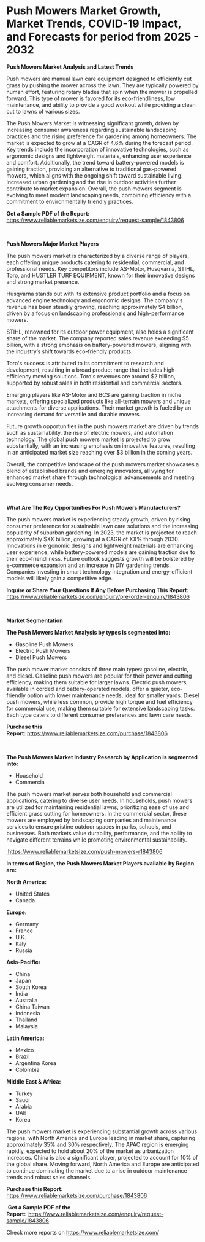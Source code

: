 <p><h1>Push Mowers Market Growth, Market Trends, COVID-19 Impact, and Forecasts for period from 2025 - 2032</h1></p><p><strong>Push Mowers Market Analysis and Latest Trends</strong></p>
<p><p>Push mowers are manual lawn care equipment designed to efficiently cut grass by pushing the mower across the lawn. They are typically powered by human effort, featuring rotary blades that spin when the mower is propelled forward. This type of mower is favored for its eco-friendliness, low maintenance, and ability to provide a good workout while providing a clean cut to lawns of various sizes.</p><p>The Push Mowers Market is witnessing significant growth, driven by increasing consumer awareness regarding sustainable landscaping practices and the rising preference for gardening among homeowners. The market is expected to grow at a CAGR of 4.6% during the forecast period. Key trends include the incorporation of innovative technologies, such as ergonomic designs and lightweight materials, enhancing user experience and comfort. Additionally, the trend toward battery-powered models is gaining traction, providing an alternative to traditional gas-powered mowers, which aligns with the ongoing shift toward sustainable living. Increased urban gardening and the rise in outdoor activities further contribute to market expansion. Overall, the push mowers segment is evolving to meet modern landscaping needs, combining efficiency with a commitment to environmentally friendly practices.</p></p>
<p><strong>Get a Sample PDF of the Report:&nbsp;</strong> <a href="https://www.reliablemarketsize.com/enquiry/request-sample/1843806?utm_campaign=1197&utm_medium=2&utm_source=Github&utm_content=ia&utm_term=18022025&utm_id=push-mowers">https://www.reliablemarketsize.com/enquiry/request-sample/1843806</a></p>
<p>&nbsp;</p>
<p><strong>Push Mowers Major Market Players</strong></p>
<p><p>The push mowers market is characterized by a diverse range of players, each offering unique products catering to residential, commercial, and professional needs. Key competitors include AS-Motor, Husqvarna, STIHL, Toro, and HUSTLER TURF EQUIPMENT, known for their innovative designs and strong market presence.</p><p>Husqvarna stands out with its extensive product portfolio and a focus on advanced engine technology and ergonomic designs. The company's revenue has been steadily growing, reaching approximately $4 billion, driven by a focus on landscaping professionals and high-performance mowers.</p><p>STIHL, renowned for its outdoor power equipment, also holds a significant share of the market. The company reported sales revenue exceeding $5 billion, with a strong emphasis on battery-powered mowers, aligning with the industry’s shift towards eco-friendly products.</p><p>Toro's success is attributed to its commitment to research and development, resulting in a broad product range that includes high-efficiency mowing solutions. Toro's revenues are around $2 billion, supported by robust sales in both residential and commercial sectors.</p><p>Emerging players like AS-Motor and BCS are gaining traction in niche markets, offering specialized products like all-terrain mowers and unique attachments for diverse applications. Their market growth is fueled by an increasing demand for versatile and durable mowers.</p><p>Future growth opportunities in the push mowers market are driven by trends such as sustainability, the rise of electric mowers, and automation technology. The global push mowers market is projected to grow substantially, with an increasing emphasis on innovative features, resulting in an anticipated market size reaching over $3 billion in the coming years.</p><p>Overall, the competitive landscape of the push mowers market showcases a blend of established brands and emerging innovators, all vying for enhanced market share through technological advancements and meeting evolving consumer needs.</p></p>
<p>&nbsp;</p>
<p><strong>What Are The Key Opportunities For Push Mowers Manufacturers?</strong></p>
<p><p>The push mowers market is experiencing steady growth, driven by rising consumer preference for sustainable lawn care solutions and the increasing popularity of suburban gardening. In 2023, the market is projected to reach approximately $XX billion, growing at a CAGR of XX% through 2030. Innovations in ergonomic designs and lightweight materials are enhancing user experience, while battery-powered models are gaining traction due to their eco-friendliness. Future outlook suggests growth will be bolstered by e-commerce expansion and an increase in DIY gardening trends. Companies investing in smart technology integration and energy-efficient models will likely gain a competitive edge.</p></p>
<p><strong>Inquire or Share Your Questions If Any Before Purchasing This Report:</strong> <a href="https://www.reliablemarketsize.com/enquiry/pre-order-enquiry/1843806?utm_campaign=1197&utm_medium=2&utm_source=Github&utm_content=ia&utm_term=18022025&utm_id=push-mowers">https://www.reliablemarketsize.com/enquiry/pre-order-enquiry/1843806</a></p>
<p>&nbsp;</p>
<p><strong>Market Segmentation</strong></p>
<p><strong>The Push Mowers Market Analysis by types is segmented into:</strong></p>
<p><ul><li>Gasoline Push Mowers</li><li>Electric Push Mowers</li><li>Diesel Push Mowers</li></ul></p>
<p><p>The push mower market consists of three main types: gasoline, electric, and diesel. Gasoline push mowers are popular for their power and cutting efficiency, making them suitable for larger lawns. Electric push mowers, available in corded and battery-operated models, offer a quieter, eco-friendly option with lower maintenance needs, ideal for smaller yards. Diesel push mowers, while less common, provide high torque and fuel efficiency for commercial use, making them suitable for extensive landscaping tasks. Each type caters to different consumer preferences and lawn care needs.</p></p>
<p><strong>Purchase this Report:&nbsp;</strong><a href="https://www.reliablemarketsize.com/purchase/1843806?utm_campaign=1197&utm_medium=2&utm_source=Github&utm_content=ia&utm_term=18022025&utm_id=push-mowers">https://www.reliablemarketsize.com/purchase/1843806</a></p>
<p>&nbsp;</p>
<p><strong>The Push Mowers Market Industry Research by Application is segmented into:</strong></p>
<p><ul><li>Household</li><li>Commercia</li></ul></p>
<p><p>The push mowers market serves both household and commercial applications, catering to diverse user needs. In households, push mowers are utilized for maintaining residential lawns, prioritizing ease of use and efficient grass cutting for homeowners. In the commercial sector, these mowers are employed by landscaping companies and maintenance services to ensure pristine outdoor spaces in parks, schools, and businesses. Both markets value durability, performance, and the ability to navigate different terrains while promoting environmental sustainability.</p></p>
<p><a href="https://www.reliablemarketsize.com/push-mowers-r1843806?utm_campaign=1197&utm_medium=2&utm_source=Github&utm_content=ia&utm_term=18022025&utm_id=push-mowers">&nbsp;https://www.reliablemarketsize.com/push-mowers-r1843806</a></p>
<p><strong>In terms of Region, the Push Mowers Market Players available by Region are:</strong></p>
<p>
    <p> <strong> North America: </strong>
        <ul>
            <li>United States</li>
            <li>Canada</li>
        </ul>
        </p> 
    <p> <strong> Europe: </strong>
        <ul>
            <li>Germany</li>
            <li>France</li>
            <li>U.K.</li>
            <li>Italy</li>
            <li>Russia</li>
        </ul>
        </p> 
    <p> <strong> Asia-Pacific: </strong>
        <ul>
            <li>China</li>
            <li>Japan</li>
            <li>South Korea</li>
            <li>India</li>
            <li>Australia</li>
            <li>China Taiwan</li>
            <li>Indonesia</li>
            <li>Thailand</li>
            <li>Malaysia</li>
        </ul>
        </p> 
    <p> <strong> Latin America: </strong>
        <ul>
            <li>Mexico</li>
            <li>Brazil</li>
            <li>Argentina Korea</li>
            <li>Colombia</li>
        </ul>
        </p> 
    <p> <strong> Middle East & Africa: </strong>
        <ul>
            <li>Turkey</li>
            <li>Saudi</li>
            <li>Arabia</li>
            <li>UAE</li>
            <li>Korea</li>
        </ul>
    </p>
    </p>
<p><p>The push mowers market is experiencing substantial growth across various regions, with North America and Europe leading in market share, capturing approximately 35% and 30% respectively. The APAC region is emerging rapidly, expected to hold about 20% of the market as urbanization increases. China is also a significant player, projected to account for 10% of the global share. Moving forward, North America and Europe are anticipated to continue dominating the market due to a rise in outdoor maintenance trends and robust sales channels.</p></p>
<p><strong>Purchase this Report: </strong><a href="https://www.reliablemarketsize.com/purchase/1843806?utm_campaign=1197&utm_medium=2&utm_source=Github&utm_content=ia&utm_term=18022025&utm_id=push-mowers">https://www.reliablemarketsize.com/purchase/1843806</a></p>
<p>&nbsp;<strong>Get a Sample PDF of the Report:&nbsp;&nbsp;</strong><a href="https://www.reliablemarketsize.com/enquiry/request-sample/1843806?utm_campaign=1197&utm_medium=2&utm_source=Github&utm_content=ia&utm_term=18022025&utm_id=push-mowers">https://www.reliablemarketsize.com/enquiry/request-sample/1843806</a></p>
<p><strong></strong></p>
<p>Check more reports on <a href="https://www.reliablemarketsize.com/?utm_campaign=1197&utm_medium=2&utm_source=Github&utm_content=ia&utm_term=18022025&utm_id=push-mowers">https://www.reliablemarketsize.com/</a></p>